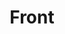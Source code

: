 ---
layout: fe
title: Front
description: 프론트엔드 관련글 🎨
keywords: fe
category: fe
nav-class: fe
exclude_from_nav: false
permalink: /fe/
---